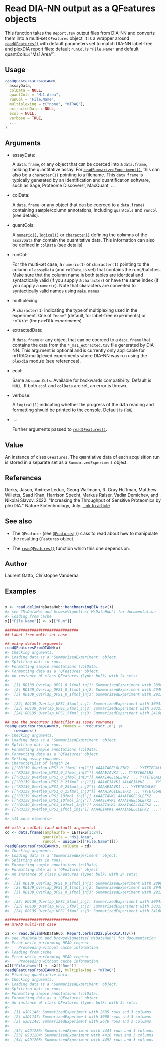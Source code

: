 # Read DIA-NN output as a QFeatures objects

This function takes the `Report.tsv` output files from DIA-NN and
converts them into a multi-set `QFeatures` object. It is a wrapper
around
[`readQFeatures()`](https://rformassspectrometry.github.io/QFeatures/reference/readQFeatures.md)
with default parameters set to match DIA-NN label-free and plexDIA
report files: default `runCol` is `"File.Name"` and default
quantCols`is`"Ms1.Area"\`.

## Usage

``` r
readQFeaturesFromDIANN(
  assayData,
  colData = NULL,
  quantCols = "Ms1.Area",
  runCol = "File.Name",
  multiplexing = c("none", "mTRAQ"),
  extractedData = NULL,
  ecol = NULL,
  verbose = TRUE,
  ...
)
```

## Arguments

- assayData:

  A `data.frame`, or any object that can be coerced into a `data.frame`,
  holding the quantitative assay. For
  [`readSummarizedExperiment()`](https://rformassspectrometry.github.io/QFeatures/reference/readQFeatures.md),
  this can also be a `character(1)` pointing to a filename. This
  `data.frame` is typically generated by an identification and
  quantification software, such as Sage, Proteome Discoverer, MaxQuant,
  ...

- colData:

  A `data.frame` (or any object that can be coerced to a `data.frame`)
  containing sample/column annotations, including `quantCols` and
  `runCol` (see details).

- quantCols:

  A [`numeric()`](https://rdrr.io/r/base/numeric.html),
  [`logical()`](https://rdrr.io/r/base/logical.html) or
  [`character()`](https://rdrr.io/r/base/character.html) defining the
  columns of the `assayData` that contain the quantitative data. This
  information can also be defined in `colData` (see details).

- runCol:

  For the multi-set case, a `numeric(1)` or `character(1)` pointing to
  the column of `assayData` (and `colData`, is set) that contains the
  runs/batches. Make sure that the column name in both tables are
  identical and syntactically valid (if you supply a `character`) or
  have the same index (if you supply a `numeric`). Note that characters
  are converted to syntactically valid names using `make.names`

- multiplexing:

  A `character(1)` indicating the type of multiplexing used in the
  experiment. One of `"none"` (default, for label-free experiments) or
  `"mTRAQ"` (for plexDIA experiments).

- extractedData:

  A `data.frame` or any object that can be coerced to a `data.frame`
  that contains the data from the `*_ms1_extracted.tsv` file generated
  by DIA-NN. This argument is optional and is currently only applicable
  for mTRAQ multiplexed experiments where DIA-NN was run using the
  `plexdia` module (see references).

- ecol:

  Same as `quantCols`. Available for backwards compatibility. Default is
  `NULL`. If both `ecol` and `colData` are set, an error is thrown.

- verbose:

  A `logical(1)` indicating whether the progress of the data reading and
  formatting should be printed to the console. Default is `TRUE`.

- ...:

  Further arguments passed to
  [`readQFeatures()`](https://rformassspectrometry.github.io/QFeatures/reference/readQFeatures.md).

## Value

An instance of class `QFeatures`. The quantiative data of each
acquisition run is stored in a separate set as a `SummarizedExperiment`
object.

## References

Derks, Jason, Andrew Leduc, Georg Wallmann, R. Gray Huffman, Matthew
Willetts, Saad Khan, Harrison Specht, Markus Ralser, Vadim Demichev, and
Nikolai Slavov. 2022. "Increasing the Throughput of Sensitive Proteomics
by plexDIA." Nature Biotechnology, July. [Link to
article](http://dx.doi.org/10.1038/s41587-022-01389-w)

## See also

- The `QFeatures` (see
  [`QFeatures()`](https://rformassspectrometry.github.io/QFeatures/reference/QFeatures-class.md))
  class to read about how to manipulate the resulting `QFeatures`
  object.

- The
  [`readQFeatures()`](https://rformassspectrometry.github.io/QFeatures/reference/readQFeatures.md)
  function which this one depends on.

## Author

Laurent Gatto, Christophe Vanderaa

## Examples

``` r

x <- read.delim(MsDataHub::benchmarkingDIA.tsv())
#> see ?MsDataHub and browseVignettes('MsDataHub') for documentation
#> loading from cache
x[["File.Name"]] <- x[["Run"]]

#################################
## Label-free multi-set case

## using default arguments
readQFeaturesFromDIANN(x)
#> Checking arguments.
#> Loading data as a 'SummarizedExperiment' object.
#> Splitting data in runs.
#> Formatting sample annotations (colData).
#> Formatting data as a 'QFeatures' object.
#> An instance of class QFeatures (type: bulk) with 24 sets:
#> 
#>  [1] RD139_Overlap_UPS1_0_1fmol_inj1: SummarizedExperiment with 28980 rows and 1 columns 
#>  [2] RD139_Overlap_UPS1_0_1fmol_inj2: SummarizedExperiment with 29495 rows and 1 columns 
#>  [3] RD139_Overlap_UPS1_0_1fmol_inj3: SummarizedExperiment with 29210 rows and 1 columns 
#>  ...
#>  [22] RD139_Overlap_UPS1_5fmol_inj1: SummarizedExperiment with 30941 rows and 1 columns 
#>  [23] RD139_Overlap_UPS1_5fmol_inj2: SummarizedExperiment with 30321 rows and 1 columns 
#>  [24] RD139_Overlap_UPS1_5fmol_inj3: SummarizedExperiment with 24168 rows and 1 columns 

## use the precursor identifier as assay rownames
readQFeaturesFromDIANN(x, fnames = "Precursor.Id") |>
    rownames()
#> Checking arguments.
#> Loading data as a 'SummarizedExperiment' object.
#> Splitting data in runs.
#> Formatting sample annotations (colData).
#> Formatting data as a 'QFeatures' object.
#> Setting assay rownames.
#> CharacterList of length 24
#> [["RD139_Overlap_UPS1_0_1fmol_inj1"]] AAAAIAGELGLEFK2 ... YYTETEGALR2
#> [["RD139_Overlap_UPS1_0_1fmol_inj2"]] AAAAEIAVK1 ... YYTETEGALR2
#> [["RD139_Overlap_UPS1_0_1fmol_inj3"]] AAAAIAGELGLEFK2 ... YYTETEGALR2
#> [["RD139_Overlap_UPS1_0_25fmol_inj1"]] AAAAEIAVK1 AAAAEIAVK2 ... YYTETEGALR2
#> [["RD139_Overlap_UPS1_0_25fmol_inj2"]] AAAAEIAVK1 ... YYTETEGALR2
#> [["RD139_Overlap_UPS1_0_25fmol_inj3"]] AAAAIAGELGLEFK2 ... YYTETEGALR2
#> [["RD139_Overlap_UPS1_10fmol_inj1"]] AAAAEIAVK1 AAAAIAGELGLEFK2 ... YYTLEEIQK2
#> [["RD139_Overlap_UPS1_10fmol_inj2"]] AAAAEIAVK1 AAAAIAGELGLEFK2 ... YYTLEEIQK2
#> [["RD139_Overlap_UPS1_10fmol_inj3"]] AAAAEIAVK1 AAAAIAGELGLEFK2 ... YYTLEEIQK2
#> [["RD139_Overlap_UPS1_1fmol_inj1"]] AAAAEIAVK1 AAAAIAGELGLEFK2 ... YYTETEGALR2
#> ...
#> <14 more elements>

## with a colData (and default arguments)
cd <- data.frame(sampleInfo = LETTERS[1:24],
                 quantCols = "Ms1.Area",
                 runCol = unique(x[["File.Name"]]))
readQFeaturesFromDIANN(x, colData = cd)
#> Checking arguments.
#> Loading data as a 'SummarizedExperiment' object.
#> Splitting data in runs.
#> Formatting sample annotations (colData).
#> Formatting data as a 'QFeatures' object.
#> An instance of class QFeatures (type: bulk) with 24 sets:
#> 
#>  [1] RD139_Overlap_UPS1_0_1fmol_inj1: SummarizedExperiment with 28980 rows and 1 columns 
#>  [2] RD139_Overlap_UPS1_0_1fmol_inj2: SummarizedExperiment with 29495 rows and 1 columns 
#>  [3] RD139_Overlap_UPS1_0_1fmol_inj3: SummarizedExperiment with 29210 rows and 1 columns 
#>  ...
#>  [22] RD139_Overlap_UPS1_5fmol_inj1: SummarizedExperiment with 30941 rows and 1 columns 
#>  [23] RD139_Overlap_UPS1_5fmol_inj2: SummarizedExperiment with 30321 rows and 1 columns 
#>  [24] RD139_Overlap_UPS1_5fmol_inj3: SummarizedExperiment with 24168 rows and 1 columns 

#################################
## mTRAQ multi-set case

x2 <- read.delim(MsDataHub::Report.Derks2022.plexDIA.tsv())
#> see ?MsDataHub and browseVignettes('MsDataHub') for documentation
#> Error while performing HEAD request.
#>    Proceeding without cache information.
#> loading from cache
#> Error while performing HEAD request.
#>    Proceeding without cache information.
x2[["File.Name"]] <- x2[["Run"]]
readQFeaturesFromDIANN(x2, multiplexing = "mTRAQ")
#> Pivoting quantiative data.
#> Checking arguments.
#> Loading data as a 'SummarizedExperiment' object.
#> Splitting data in runs.
#> Formatting sample annotations (colData).
#> Formatting data as a 'QFeatures' object.
#> An instance of class QFeatures (type: bulk) with 54 sets:
#> 
#>  [1] wJD1146: SummarizedExperiment with 2635 rows and 3 columns 
#>  [2] wJD1147: SummarizedExperiment with 3000 rows and 3 columns 
#>  [3] wJD1148: SummarizedExperiment with 2676 rows and 3 columns 
#>  ...
#>  [52] wJD1203: SummarizedExperiment with 4441 rows and 3 columns 
#>  [53] wJD1204: SummarizedExperiment with 4416 rows and 3 columns 
#>  [54] wJD1205: SummarizedExperiment with 4492 rows and 3 columns 
```
